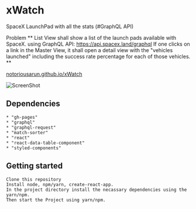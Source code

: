 # xWatch
  SpaceX LaunchPad with all the stats (#GraphQL API)
  
  Problem
    ** List View shall show a list of the launch pads available with SpaceX. using GraphQL API: https://api.spacex.land/graphql If one clicks on a link in the Master View, it shall open a detail view with the "vehicles launched" including the success rate percentage for each of those vehicles. **

  [notoriousarun.github.io/xWatch](https://notoriousarun.github.io/xWatch)
  
![ScreenShot](https://repository-images.githubusercontent.com/296219135/a39bbc80-f8d0-11ea-9ff4-bd04d9ed6c96)

## Dependencies 
    * "gh-pages"
    * "graphql"
    * "graphql-request"
    * "match-sorter"
    * "react"
    * "react-data-table-component"
    * "styled-components"

## Getting started
    Clone this repository
    Install node, npm/yarn, create-react-app.
    In the project directory install the necassary dependencies using the yarn/npm. 
    Then start the Project using yarn/npm.
    
   
